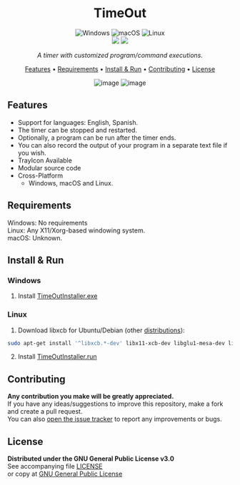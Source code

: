 <!--
*** If you like this README,
*** it is available as a template in my repositories,
*** here is the link:
*** https://github.com/CM0use/README-TEMPLATE
-->
<h1 align="center">TimeOut</h1>

<p align="center">
  <img src="https://img.shields.io/badge/Windows-0078d7?style=for-the-badge&logo=windows&logoColor=ffffff" alt="Windows">
  <img src="https://img.shields.io/badge/mac%20OS-313131?style=for-the-badge&logo=macos&logoColor=d7d7d7" alt="macOS">
  <img src="https://img.shields.io/badge/Linux-ffffff?style=for-the-badge&logo=linux&logoColor=000000" alt="Linux">
  <br>
  <a href="https://github.com/CM0use/TimeOut/releases/"><img src="https://img.shields.io/github/downloads/CM0use/TimeOut/total.svg?style=for-the-badge"></a>
  <a href="https://github.com/CM0use/TimeOut/blob/main/LICENSE"><img src="https://img.shields.io/badge/License-GPLv3-4a6484?style=for-the-badge"></a>
</p>

<p align="center"><i>A timer with customized program/command executions.</i></p>

<p align="center">
  <a href="#features">Features</a> •
  <a href="#requirements">Requirements</a> •
  <a href="#install--run">Install & Run</a> •
  <a href="#contributing">Contributing</a> •
  <a href="#license">License</a>
</p>

<div align="center">
  
![image](https://github.com/CM0use/TimeOut/assets/102839710/d0403aa8-0f3d-4987-acd6-d3d3509361a6)
![image](https://github.com/CM0use/TimeOut/assets/102839710/d5c3bb4b-d037-4525-bc75-09ed2895a6ff)
</div>

## Features
* Support for languages: English, Spanish.
* The timer can be stopped and restarted.
* Optionally, a program can be run after the timer ends.
* You can also record the output of your program in a separate text file if you wish.
* TrayIcon Available
* Modular source code
* Cross-Platform
  - Windows, macOS and Linux.

## Requirements
Windows: No requirements<br>
Linux: Any X11/Xorg-based windowing system.<br>
macOS: Unknown.

## Install & Run
### Windows
1. Install <a href="https://github.com/CM0use/TimeOut/releases/download/v1.0.0/TimeOutInstaller.exe">TimeOutInstaller.exe</a>

### Linux
1. Download libxcb for Ubuntu/Debian (other <a href="https://wiki.qt.io/Building_Qt_5_from_Git#Libxcb">distributions</a>):
```bash
sudo apt-get install '^libxcb.*-dev' libx11-xcb-dev libglu1-mesa-dev libxrender-dev libxi-dev libxkbcommon-dev libxkbcommon-x11-dev
```
2. Install <a href="https://github.com/CM0use/TimeOut/releases/download/v1.0.0/TimeOutInstaller.run">TimeOutInstaller.run</a>

## Contributing
**Any contribution you make will be greatly appreciated.**<br>
If you have any ideas/suggestions to improve this repository, make a fork and create a pull request.<br>
You can also <a href="https://github.com/CM0use/TimeOut/issues">open the issue tracker</a> to report any improvements or bugs.<br>

## License
**Distributed under the GNU General Public License v3.0**<br>
See accompanying file <a href="https://github.com/CM0use/TimeOut/blob/main/LICENSE">LICENSE</a><br>
or copy at <a href="https://www.gnu.org/licenses/gpl-3.0.txt">GNU General Public License</a>
